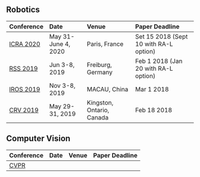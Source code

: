 
## Robotics
| Conference | Date | Venue | Paper Deadline | 
|:------------------------|:--------------------|:--------------------|:-----------------------|
| [ICRA 2020](http://icra2020.org/) | May 31-June 4, 2020 | Paris, France  | Set 15 2018 (Sept 10 with RA-L option) |
| [RSS 2019](http://www.roboticsconference.org/) | Jun 3-8, 2019 | Freiburg, Germany  | Feb 1 2018 (Jan 20 with RA-L option) |
| [IROS 2019](https://www.iros2019.org/) | Nov 3-8, 2019 | MACAU, China  | Mar 1 2018 |
| [CRV 2019](http://computerrobotvision.org) | May 29-31, 2019 | Kingston, Ontario, Canada  | Feb 18 2018 |


## Computer Vision
| Conference | Date | Venue | Paper Deadline | 
|:------------------------|:--------------------|:--------------------|:-----------------------|
| [CVPR](http://icra2020.org/) |  |   |  |


